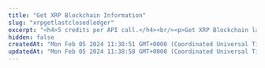 ```yaml
---
title: "Get XRP Blockchain Information"
slug: "xrpgetlastclosedledger"
excerpt: "<h4>5 credits per API call.</h4><br/><p>Get XRP Blockchain last closed ledger index and hash.</p>"
hidden: false
createdAt: "Mon Feb 05 2024 11:38:51 GMT+0000 (Coordinated Universal Time)"
updatedAt: "Mon Feb 05 2024 11:38:58 GMT+0000 (Coordinated Universal Time)"
---
```

